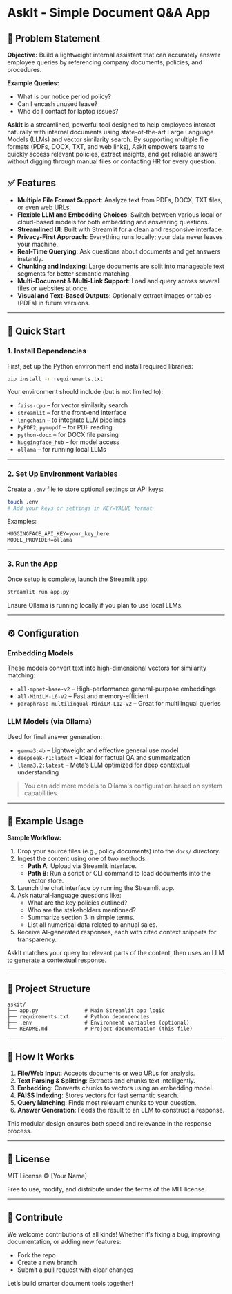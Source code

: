 # AskIt - Simple Document Q&A App

## 🧩 Problem Statement

**Objective:** Build a lightweight internal assistant that can accurately answer employee queries by referencing company documents, policies, and procedures.

**Example Queries:**

- What is our notice period policy?
- Can I encash unused leave?
- Who do I contact for laptop issues?

**AskIt** is a streamlined, powerful tool designed to help employees interact naturally with internal documents using state-of-the-art Large Language Models (LLMs) and vector similarity search. By supporting multiple file formats (PDFs, DOCX, TXT, and web links), AskIt empowers teams to quickly access relevant policies, extract insights, and get reliable answers without digging through manual files or contacting HR for every question.

## ✅ Features

- **Multiple File Format Support**: Analyze text from PDFs, DOCX, TXT files, or even web URLs.
- **Flexible LLM and Embedding Choices**: Switch between various local or cloud-based models for both embedding and answering questions.
- **Streamlined UI**: Built with Streamlit for a clean and responsive interface.
- **Privacy-First Approach**: Everything runs locally; your data never leaves your machine.
- **Real-Time Querying**: Ask questions about documents and get answers instantly.
- **Chunking and Indexing**: Large documents are split into manageable text segments for better semantic matching.
- **Multi-Document & Multi-Link Support**: Load and query across several files or websites at once.
- **Visual and Text-Based Outputs**: Optionally extract images or tables (PDFs) in future versions.

---

## 🚀 Quick Start

### 1. Install Dependencies

First, set up the Python environment and install required libraries:

```bash
pip install -r requirements.txt
```

Your environment should include (but is not limited to):

- `faiss-cpu` – for vector similarity search
- `streamlit` – for the front-end interface
- `langchain` – to integrate LLM pipelines
- `PyPDF2`, `pymupdf` – for PDF reading
- `python-docx` – for DOCX file parsing
- `huggingface_hub` – for model access
- `ollama` – for running local LLMs

---

### 2. Set Up Environment Variables

Create a `.env` file to store optional settings or API keys:

```bash
touch .env
# Add your keys or settings in KEY=VALUE format
```

Examples:

```
HUGGINGFACE_API_KEY=your_key_here
MODEL_PROVIDER=ollama
```

---

### 3. Run the App

Once setup is complete, launch the Streamlit app:

```bash
streamlit run app.py
```

Ensure Ollama is running locally if you plan to use local LLMs.

---

## ⚙️ Configuration

### Embedding Models

These models convert text into high-dimensional vectors for similarity matching:

- `all-mpnet-base-v2` – High-performance general-purpose embeddings
- `all-MiniLM-L6-v2` – Fast and memory-efficient
- `paraphrase-multilingual-MiniLM-L12-v2` – Great for multilingual queries

### LLM Models (via Ollama)

Used for final answer generation:

- `gemma3:4b` – Lightweight and effective general use model
- `deepseek-r1:latest` – Ideal for factual QA and summarization
- `llama3.2:latest` – Meta’s LLM optimized for deep contextual understanding

> You can add more models to Ollama's configuration based on system capabilities.

---

## 🧪 Example Usage

**Sample Workflow:**

1. Drop your source files (e.g., policy documents) into the `docs/` directory.
2. Ingest the content using one of two methods:
   - **Path A**: Upload via Streamlit interface.
   - **Path B**: Run a script or CLI command to load documents into the vector store.
3. Launch the chat interface by running the Streamlit app.
4. Ask natural-language questions like:
   - What are the key policies outlined?
   - Who are the stakeholders mentioned?
   - Summarize section 3 in simple terms.
   - List all numerical data related to annual sales.
5. Receive AI-generated responses, each with cited context snippets for transparency.

AskIt matches your query to relevant parts of the content, then uses an LLM to generate a contextual response.

---

## 📁 Project Structure

```
askit/
├── app.py               # Main Streamlit app logic
├── requirements.txt     # Python dependencies
├── .env                 # Environment variables (optional)
└── README.md            # Project documentation (this file)
```

---

## 🧠 How It Works

1. **File/Web Input**: Accepts documents or web URLs for analysis.
2. **Text Parsing & Splitting**: Extracts and chunks text intelligently.
3. **Embedding**: Converts chunks to vectors using an embedding model.
4. **FAISS Indexing**: Stores vectors for fast semantic search.
5. **Query Matching**: Finds most relevant chunks to your question.
6. **Answer Generation**: Feeds the result to an LLM to construct a response.

This modular design ensures both speed and relevance in the response process.

---

## 📜 License

MIT License © [Your Name]

Free to use, modify, and distribute under the terms of the MIT license.

---

## 🤝 Contribute

We welcome contributions of all kinds! Whether it’s fixing a bug, improving documentation, or adding new features:

- Fork the repo
- Create a new branch
- Submit a pull request with clear changes

Let’s build smarter document tools together!
